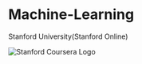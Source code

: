 # Machine-Learning
Stanford University(Stanford Online)



![Stanford Coursera Logo](https://user-images.githubusercontent.com/90020715/171403440-802d999e-91ed-4164-8e75-e92ab8887bd4.png)
